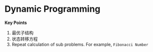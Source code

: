 # Dynamic Programming

**Key Points**

1. 最优子结构
2. 状态转移方程
3. Repeat calculation of sub problems. For example, `Fibonacci Number`
